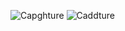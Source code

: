 ![Capghture](https://github.com/mh-hamza/Netflix-CLone/assets/142193015/ef8d98b0-7571-443b-9b04-d5dd00f1a73b)
![Caddture](https://github.com/mh-hamza/Netflix-CLone/assets/142193015/08723db0-69a2-4df0-b45d-c25bb778e165)
